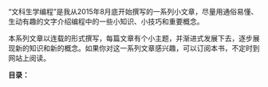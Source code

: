 “文科生学编程”是我从2015年8月底开始撰写的一系列小文章，尽量用通俗易懂、生动有趣的文字介绍编程中的一些小知识、小技巧和重要概念。

本系列文章以连载的形式撰写，每篇文章有个小主题，并渐进式发展下去，逐步展现新的知识和新的概念。如果你对这一系列文章感兴趣，可以订阅本书，不定时到网站上阅读。

**目录：**

